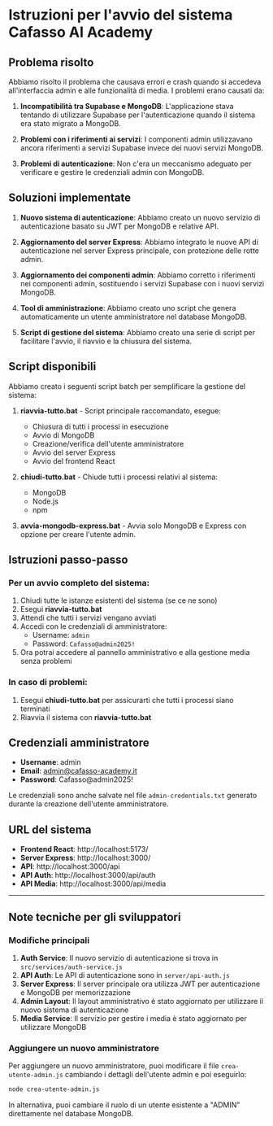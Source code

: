 # Istruzioni per l'avvio del sistema Cafasso AI Academy

## Problema risolto

Abbiamo risolto il problema che causava errori e crash quando si accedeva all'interfaccia admin e alle funzionalità di media. I problemi erano causati da:

1. **Incompatibilità tra Supabase e MongoDB**: L'applicazione stava tentando di utilizzare Supabase per l'autenticazione quando il sistema era stato migrato a MongoDB.

2. **Problemi con i riferimenti ai servizi**: I componenti admin utilizzavano ancora riferimenti a servizi Supabase invece dei nuovi servizi MongoDB.

3. **Problemi di autenticazione**: Non c'era un meccanismo adeguato per verificare e gestire le credenziali admin con MongoDB.

## Soluzioni implementate

1. **Nuovo sistema di autenticazione**: Abbiamo creato un nuovo servizio di autenticazione basato su JWT per MongoDB e relative API.

2. **Aggiornamento del server Express**: Abbiamo integrato le nuove API di autenticazione nel server Express principale, con protezione delle rotte admin.

3. **Aggiornamento dei componenti admin**: Abbiamo corretto i riferimenti nei componenti admin, sostituendo i servizi Supabase con i nuovi servizi MongoDB.

4. **Tool di amministrazione**: Abbiamo creato uno script che genera automaticamente un utente amministratore nel database MongoDB.

5. **Script di gestione del sistema**: Abbiamo creato una serie di script per facilitare l'avvio, il riavvio e la chiusura del sistema.

## Script disponibili

Abbiamo creato i seguenti script batch per semplificare la gestione del sistema:

1. **riavvia-tutto.bat** - Script principale raccomandato, esegue:
   - Chiusura di tutti i processi in esecuzione
   - Avvio di MongoDB
   - Creazione/verifica dell'utente amministratore
   - Avvio del server Express
   - Avvio del frontend React

2. **chiudi-tutto.bat** - Chiude tutti i processi relativi al sistema:
   - MongoDB
   - Node.js
   - npm

3. **avvia-mongodb-express.bat** - Avvia solo MongoDB e Express con opzione per creare l'utente admin.

## Istruzioni passo-passo

### Per un avvio completo del sistema:

1. Chiudi tutte le istanze esistenti del sistema (se ce ne sono)
2. Esegui **riavvia-tutto.bat**
3. Attendi che tutti i servizi vengano avviati
4. Accedi con le credenziali di amministratore:
   - Username: `admin`
   - Password: `Cafasso@admin2025!`
5. Ora potrai accedere al pannello amministrativo e alla gestione media senza problemi

### In caso di problemi:

1. Esegui **chiudi-tutto.bat** per assicurarti che tutti i processi siano terminati
2. Riavvia il sistema con **riavvia-tutto.bat**

## Credenziali amministratore

- **Username**: admin
- **Email**: admin@cafasso-academy.it
- **Password**: Cafasso@admin2025!

Le credenziali sono anche salvate nel file `admin-credentials.txt` generato durante la creazione dell'utente amministratore.

## URL del sistema

- **Frontend React**: http://localhost:5173/
- **Server Express**: http://localhost:3000/
- **API**: http://localhost:3000/api
- **API Auth**: http://localhost:3000/api/auth
- **API Media**: http://localhost:3000/api/media

---

## Note tecniche per gli sviluppatori

### Modifiche principali

1. **Auth Service**: Il nuovo servizio di autenticazione si trova in `src/services/auth-service.js`
2. **API Auth**: Le API di autenticazione sono in `server/api-auth.js`
3. **Server Express**: Il server principale ora utilizza JWT per autenticazione e MongoDB per memorizzazione
4. **Admin Layout**: Il layout amministrativo è stato aggiornato per utilizzare il nuovo sistema di autenticazione
5. **Media Service**: Il servizio per gestire i media è stato aggiornato per utilizzare MongoDB

### Aggiungere un nuovo amministratore

Per aggiungere un nuovo amministratore, puoi modificare il file `crea-utente-admin.js` cambiando i dettagli dell'utente admin e poi eseguirlo:

```bash
node crea-utente-admin.js
```

In alternativa, puoi cambiare il ruolo di un utente esistente a "ADMIN" direttamente nel database MongoDB.
